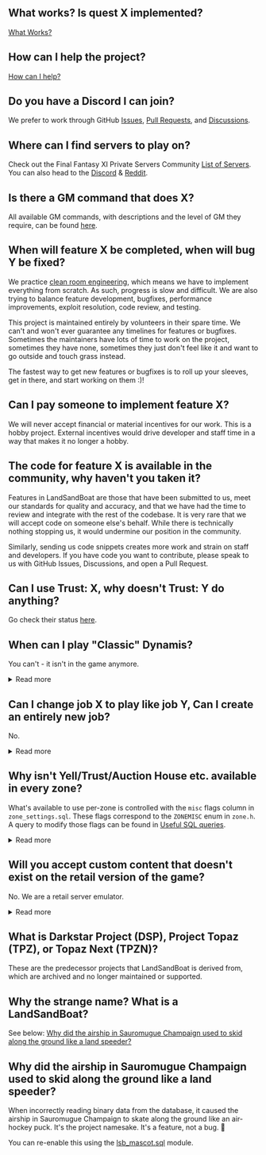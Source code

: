 ## What works? Is quest X implemented?

[What Works?](What-Works)

## How can I help the project?

[How can I help?](How-Can-I-Help)

## Do you have a Discord I can join?

We prefer to work through GitHub [Issues](https://github.com/LandSandBoat/server/issues), [Pull Requests](https://github.com/LandSandBoat/server/pulls), and [Discussions](https://github.com/LandSandBoat/server/discussions).

## Where can I find servers to play on?

Check out the Final Fantasy XI Private Servers Community [List of Servers](https://github.com/XiPrivateServers/Servers/tree/main/servers). You can also head to the [Discord](https://discordapp.com/invite/msACzWV) & [Reddit](https://www.reddit.com/r/FFXIPrivateServers/).

## Is there a GM command that does X?

All available GM commands, with descriptions and the level of GM they require, can be found [here](https://github.com/LandSandBoat/server/tree/base/scripts/commands).

## When will feature X be completed, when will bug Y be fixed?

We practice [clean room engineering](https://en.wikipedia.org/wiki/Clean_room_design), which means we have to implement everything from scratch. As such, progress is slow and difficult. We are also trying to balance feature development, bugfixes, performance improvements, exploit resolution, code review, and testing.

This project is maintained entirely by volunteers in their spare time. We can't and won't ever guarantee any timelines for features or bugfixes. Sometimes the maintainers have lots of time to work on the project, sometimes they have none, sometimes they just don't feel like it and want to go outside and touch grass instead.

The fastest way to get new features or bugfixes is to roll up your sleeves, get in there, and start working on them :)!

## Can I pay someone to implement feature X?

We will never accept financial or material incentives for our work. This is a hobby project. External incentives would drive developer and staff time in a way that makes it no longer a hobby.

## The code for feature X is available in the community, why haven't you taken it?

Features in LandSandBoat are those that have been submitted to us, meet our standards for quality and accuracy, and that we have had the time to review and integrate with the rest of the codebase. It is very rare that we will accept code on someone else's behalf. While there is technically nothing stopping us, it would undermine our position in the community.

Similarly, sending us code snippets creates more work and strain on staff and developers. If you have code you want to contribute, please speak to us with GitHub Issues, Discussions, and open a Pull Request.

## Can I use Trust: X, why doesn't Trust: Y do anything?

Go check their status [here](Trusts).

## When can I play "Classic" Dynamis?

You can't - it isn't in the game anymore.

<details>
<summary>Read more</summary>
<p>

"Classic" Dynamis was removed from the game in 2011. The spawn mechanisms and mobs as you remember them are gone from the game, and those zones no longer act the way they used to.

The overall project goal is to emulate the retail game as closely as possible, so a massive custom solution to approximate "Classic" Dynamis is not on our roadmap. If a content-complete, balanced, stable, neat, and well-written module becomes available for "Classic" Dynamis, we would consider accepting it.

</p>
</details>

## Can I change job X to play like job Y, Can I create an entirely new job?

No.

<details>
<summary>Read more</summary>
<p>

There are _many many_ things are enforced by the game client.

For instance; you can set your jobs to be 75NIN/75BLM but you won't be able to equip Lv75 BLM gear - this is enforced by the client.

Bypassing these restrictions would need heavy client modification (which we don't support) or support scripts and changes in core.

</p>
</details>

## Why isn't Yell/Trust/Auction House etc. available in every zone?

What's available to use per-zone is controlled with the `misc` flags column in `zone_settings.sql`. These flags correspond to the `ZONEMISC` enum in `zone.h`. A query to modify those flags can be found in [Useful SQL queries](Useful-SQL-queries#enable-zonemisc-features-everywhere).

<details>
<summary>Read more</summary>
<p>

```cpp
enum ZONEMISC
{
    MISC_NONE       = 0x0000,   // Able to be used in any area
    MISC_ESCAPE     = 0x0001,   // Ability to use Escape Spell
    MISC_FELLOW     = 0x0002,   // Ability to summon Fellow NPC
    MISC_MOUNT      = 0x0004,   // Ability to use Chocobos and mounts
    MISC_MAZURKA    = 0x0008,   // Ability to use Mazurka Spell
    MISC_TRACTOR    = 0x0010,   // Ability to use Tractor Spell
    MISC_MOGMENU    = 0x0020,   // Ability to communicate with Nomad Moogle (menu access mog house)
    MISC_COSTUME    = 0x0040,   // Ability to use a Costumes
    MISC_PET        = 0x0080,   // Ability to summon Pets
    MISC_TREASURE   = 0x0100,   // Presence in the global zone TreasurePool
    MISC_AH         = 0x0200,   // Ability to use the auction house
    MISC_YELL       = 0x0400    // Send and receive /yell commands
};
```

</p>
</details>

## Will you accept custom content that doesn't exist on the retail version of the game?

No. We are a retail server emulator.

<details>
<summary>Read more</summary>
<p>

There is a very small set of scenarios where we **might** consider taking in custom content that doesn't demonstrate the same behaviour as on retail FFXI (_these are entirely at our discretion_):
- There is an obvious bug in the retail client that we can easily remedy, ideally toggleable with a setting.
  - Example: Trusts continuing their casting animations if a battle ends while they're in the middle of casting a spell.
- There is content that has been removed, which we can re-add through careful use of modules and settings.
- There is a very easy to tweak magic number we can hook up to a module or setting.

We don't want to become a platform for people to express _what they think_ FFXI is or should be, or what FFXI was during a given time period. This would create lots of extra noise and work, and distract us from emulating the retail game as closely as possible (the version of the game we have access to right now, which also has the most content).

We invite you to make whatever changes you like to your own server, share your code with your friends, and have a good time with the game we all love.

</p>
</details>

## What is Darkstar Project (DSP), Project Topaz (TPZ), or Topaz Next (TPZN)?

These are the predecessor projects that LandSandBoat is derived from, which are archived and no longer maintained or supported.

## Why the strange name? What is a LandSandBoat?

See below: [Why did the airship in Sauromugue Champaign used to skid along the ground like a land speeder?](#why-did-the-airship-in-sauromugue-champaign-used-to-skid-along-the-ground-like-a-land-speeder)

## Why did the airship in Sauromugue Champaign used to skid along the ground like a land speeder?

When incorrectly reading binary data from the database, it caused the airship in Sauromugue Champaign to skate along the ground like an air-hockey puck. It's the project namesake. It's a feature, not a bug. 👀

You can re-enable this using the [lsb_mascot.sql](https://github.com/LandSandBoat/server/blob/base/modules/custom/sql/lsb_mascot.sql) module.

